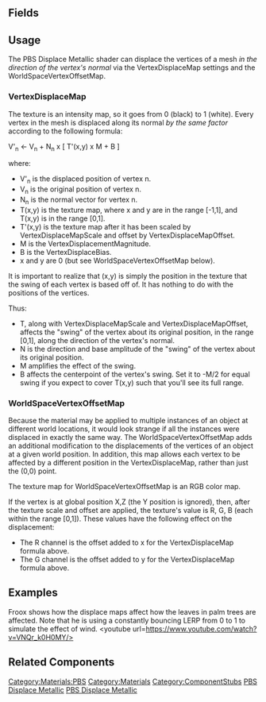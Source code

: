 <languages></languages> <translate>

## Fields

## Usage

The PBS Displace Metallic shader can displace the vertices of a mesh *in
the direction of the vertex's normal* via the VertexDisplaceMap settings
and the WorldSpaceVertexOffsetMap.

### VertexDisplaceMap

The texture is an intensity map, so it goes from 0 (black) to 1 (white).
Every vertex in the mesh is displaced along its normal *by the same
factor* according to the following formula:

V'<sub>n</sub> ← V<sub>n</sub> + N<sub>n</sub> x \[ T'(x,y) x M + B \]

where:

-   V'<sub>n</sub> is the displaced position of vertex n.
-   V<sub>n</sub> is the original position of vertex n.
-   N<sub>n</sub> is the normal vector for vertex n.
-   T(x,y) is the texture map, where x and y are in the range \[-1,1\],
    and T(x,y) is in the range \[0,1\].
-   T'(x,y) is the texture map after it has been scaled by
    VertexDisplaceMapScale and offset by VertexDisplaceMapOffset.
-   M is the VertexDisplacementMagnitude.
-   B is the VertexDisplaceBias.
-   x and y are 0 (but see WorldSpaceVertexOffsetMap below).

It is important to realize that (x,y) is simply the position in the
texture that the swing of each vertex is based off of. It has nothing to
do with the positions of the vertices.

Thus:

-   T, along with VertexDisplaceMapScale and VertexDisplaceMapOffset,
    affects the "swing" of the vertex about its original position, in
    the range \[0,1\], along the direction of the vertex's normal.
-   N is the direction and base amplitude of the "swing" of the vertex
    about its original position.
-   M amplifies the effect of the swing.
-   B affects the centerpoint of the vertex's swing. Set it to -M/2 for
    equal swing if you expect to cover T(x,y) such that you'll see its
    full range.

### WorldSpaceVertexOffsetMap

Because the material may be applied to multiple instances of an object
at different world locations, it would look strange if all the instances
were displaced in exactly the same way. The WorldSpaceVertexOffsetMap
adds an additional modification to the displacements of the vertices of
an object at a given world position. In addition, this map allows each
vertex to be affected by a different position in the VertexDisplaceMap,
rather than just the (0,0) point.

The texture map for WorldSpaceVertexOffsetMap is an RGB color map.

If the vertex is at global position X,Z (the Y position is ignored),
then, after the texture scale and offset are applied, the texture's
value is R, G, B (each within the range \[0,1\]). These values have the
following effect on the displacement:

-   The R channel is the offset added to x for the VertexDisplaceMap
    formula above.
-   The G channel is the offset added to y for the VertexDisplaceMap
    formula above.

## Examples

Froox shows how the displace maps affect how the leaves in palm trees
are affected. Note that he is using a constantly bouncing LERP from 0 to
1 to simulate the effect of wind.
<youtube url=https://www.youtube.com/watch?v=VNQr_k0H0MY/>

## Related Components

</translate>

[Category:Materials:PBS](Category:Materials:PBS "wikilink")
[Category:Materials](Category:Materials "wikilink")
[Category:ComponentStubs](Category:ComponentStubs "wikilink") [PBS
Displace Metallic](Category:Components{{#translation:}} "wikilink") [PBS
Displace
Metallic](Category:Components:Assets:Materials:PBS{{#translation:}} "wikilink")